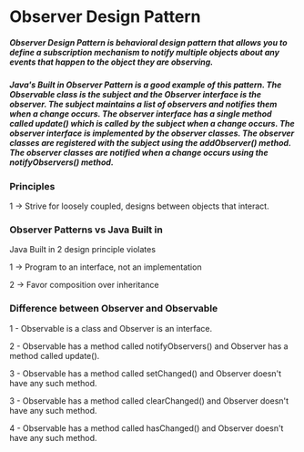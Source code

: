 # Observer Design Pattern
##### Observer Design Pattern is behavioral design pattern that allows you to define a subscription mechanism to notify multiple objects about any events that happen to the object they are observing.

##### Java's Built in Observer Pattern is a good example of this pattern. The Observable class is the subject and the Observer interface is the observer. The subject maintains a list of observers and notifies them when a change occurs. The observer interface has a single method called update() which is called by the subject when a change occurs. The observer interface is implemented by the observer classes. The observer classes are registered with the subject using the addObserver() method. The observer classes are notified when a change occurs using the notifyObservers() method.

### Principles

1 -> Strive for loosely coupled, designs between objects that interact.

### Observer Patterns vs Java Built in 

Java Built in 2 design principle violates

1 -> Program to an interface, not an implementation

2 -> Favor composition over inheritance

### Difference between Observer and Observable

1 - Observable is a class and Observer is an interface.

2 - Observable has a method called notifyObservers() and Observer has a method called update().

3 - Observable has a method called setChanged() and Observer doesn't have any such method.

3 - Observable has a method called clearChanged() and Observer doesn't have any such method.

4 - Observable has a method called hasChanged() and Observer doesn't have any such method.




